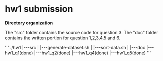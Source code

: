# hw1 submission

**Directory organization**

The "src" folder contains the source code for question 3.
The "doc" folder contains the written portion for question 1,2,3,4,5 and 6.

'''
./hw1
  |---src
  |    |---generate-dataset.sh
  |    |---sort-data.sh
  |
  |---doc
       |---hw1_q1(done)
       |---hw1_q2(done)
       |---hw1_q4(done)
       |---hw1_q5(done)
'''